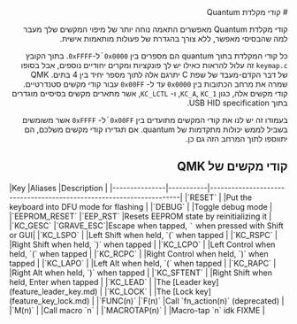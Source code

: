 <div dir="rtl" markdown="1">
# קודי מקלדת Quantum

קודי מקלדת Quantum מאפשרים התאמה נוחה יותר של מיפוי המקשים שלך מעבר למה שהבסיסי מאפשר, ללא צורך בהגדרת של פעולות מותאמות אישית.

כל קודי המקלדת בתוך quantum הם מספרים בין `0x0000` ֿֿֿ ל-`0xFFFF`. בתוך הקובץ `keymap.c` זה עלול להראות כאילו יש לך פונקציות ומקרים יחודיים נוספים, אבל בסופו של דבר הקדם-מעבד של שפת C יתרגם אלה לתוך מספר יחיד בין 4 בתים. QMK שמרה את מרחב הכתובות בין `0x0000` עד ל- `0x00FF` עבור קודי מקשים סטנדרטיים. קודי מקשים אלה, כגון `KC_A`, `KC_1`, ו- `KC_LCTL`, אשר מתארים מקשים בסיסיים מוגדרים בתוך USB HID specification.

בעמודו זה יש לנו את קודי המקשים מתועדים בין `0x00FF` ֿֿ ל- `0xFFFF` אשר משומשים בשביל לממש יכולות מתקדמות של quantum. אם תגדירו קודי מקשים משלכם, הם יתווספו לתוך המרחב הזה גם כן.

## קודי מקשים של QMK
<div dir="auto">
|Key            |Aliases    |Description                                                          |
|---------------|-----------|---------------------------------------------------------------------|
|`RESET`        |           |Put the keyboard into DFU mode for flashing                          |
|`DEBUG`        |           |Toggle debug mode                                                    |
|`EEPROM_RESET` |`EEP_RST`  |Resets EEPROM state by reinitializing it                             |
|`KC_GESC`      |`GRAVE_ESC`|Escape when tapped, <code>&#96;</code> when pressed with Shift or GUI|
|`KC_LSPO`      |           |Left Shift when held, `(` when tapped                                |
|`KC_RSPC`      |           |Right Shift when held, `)` when tapped                               |
|`KC_LCPO`      |           |Left Control when held, `(` when tapped                              |
|`KC_RCPC`      |           |Right Control when held, `)` when tapped                             |
|`KC_LAPO`      |           |Left Alt when held, `(` when tapped                                  |
|`KC_RAPC`      |           |Right Alt when held, `)` when tapped                                 |
|`KC_SFTENT`    |           |Right Shift when held, Enter when tapped                             |
|`KC_LEAD`      |           |The [Leader key](feature_leader_key.md)                              |
|`KC_LOCK`      |           |The [Lock key](feature_key_lock.md)                                  |
|`FUNC(n)`      |`F(n)`     |Call `fn_action(n)` (deprecated)                                     |
|`M(n)`         |           |Call macro `n`                                                       |
|`MACROTAP(n)`  |           |Macro-tap `n` idk FIXME                                              |
</div>
</div>